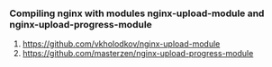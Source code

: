 ### Compiling nginx with modules nginx-upload-module and nginx-upload-progress-module

1. https://github.com/vkholodkov/nginx-upload-module
2. https://github.com/masterzen/nginx-upload-progress-module
